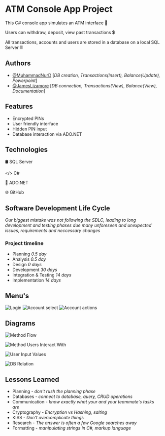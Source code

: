
# ATM Console App Project

This C# console app simulates an ATM interface 🏧

Users can withdraw, deposit, view past transactions 💲

All transactions, accounts and users are stored in a database on a local SQL Server 𝄜



## Authors

- [@MuhammadNurD](https://github.com/MuhammadNurD) [*DB creation, Transactions(Insert), Balance(Update), Powerpoint*]
- [@JamesLizamore](https://github.com/JamesLizamore) [*DB connection, Transactions(View), Balance(View), Documentation*]



## Features

- Encrypted PINs
- User friendly interface
- Hidden PIN input
- Database interaction via ADO.NET


## Technologies

🛢️ SQL Server

</> C# 

🔗 ADO.NET

🌐 GitHub

## Software Development Life Cycle

*Our biggest mistake was not following the SDLC, leading to long development and testing phases due many unforeseen and unexpected issues, requirements and neccessary changes*

### Project timeline ###
- Planning *0.5 day*
- Analysis *0.5 day*
- Design *0 days*
- Development *30 days*
- Integration & Testing *14 days*
- Implementation *14 days*

## Menu's

![Login](https://github.com/JamesLizamore/simpleBank/blob/master/Menu%20screenshots/User%20Login.png?raw=true)
![Account select](https://github.com/JamesLizamore/simpleBank/blob/master/Menu%20screenshots/Account%20Selection.png?raw=true)
![Account actions](https://github.com/JamesLizamore/simpleBank/blob/master/Menu%20screenshots/Account%20Functions%20Selection.png?raw=true)

## Diagrams

![Method Flow](https://github.com/JamesLizamore/simpleBank/blob/master/Diagram%20screenshots/Methods%20Flow.png?raw=true)

![Method Users Interact With](https://github.com/JamesLizamore/simpleBank/blob/master/Diagram%20screenshots/User%20Method%20interact.png?raw=true)

![User Input Values](https://github.com/JamesLizamore/simpleBank/blob/master/Diagram%20screenshots/User%20Inputs.png?raw=true)

![DB Relation](https://github.com/JamesLizamore/simpleBank/blob/master/Diagram%20screenshots/DB%20Relation.png?raw=true)

## Lessons Learned

- Planning - *don't rush the planning phase*
- Databases - *connect to database, query, CRUD operations*
- Communication - *know exactly what your and your teammate's tasks are*
- Cryptography - *Encryption vs Hashing, salting*
- KISS - *Don't overcomplicate things*
- Research - *The answer is often a few Google searches away*
- Formatting - *manipulating strings in C#, markup language*
